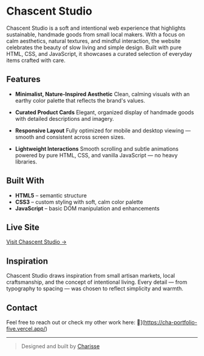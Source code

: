# Chascent Studio

Chascent Studio is a soft and intentional web experience that highlights sustainable, handmade goods from small local makers. With a focus on calm aesthetics, natural textures, and mindful interaction, the website celebrates the beauty of slow living and simple design. Built with pure HTML, CSS, and JavaScript, it showcases a curated selection of everyday items crafted with care.


## Features

- **Minimalist, Nature-Inspired Aesthetic**
Clean, calming visuals with an earthy color palette that reflects the brand's values.

- **Curated Product Cards**
Elegant, organized display of handmade goods with detailed descriptions and imagery.

- **Responsive Layout**
Fully optimized for mobile and desktop viewing — smooth and consistent across screen sizes.

- **Lightweight Interactions**
Smooth scrolling and subtle animations powered by pure HTML, CSS, and vanilla JavaScript — no heavy libraries.


## Built With

- **HTML5** – semantic structure
- **CSS3** – custom styling with soft, calm color palette
- **JavaScript** – basic DOM manipulation and enhancements

## Live Site

[Visit Chascent Studio →](https://guraycha03.github.io/chascent-studio/)

## Inspiration

Chascent Studio draws inspiration from small artisan markets, local craftsmanship, and the concept of intentional living. Every detail — from typography to spacing — was chosen to reflect simplicity and warmth.

## Contact

Feel free to reach out or check my other work here: 🍵](https://cha-portfolio-five.vercel.app/)

---

> Designed and built by [Charisse](https://github.com/guraycha03?tab=repositories)


